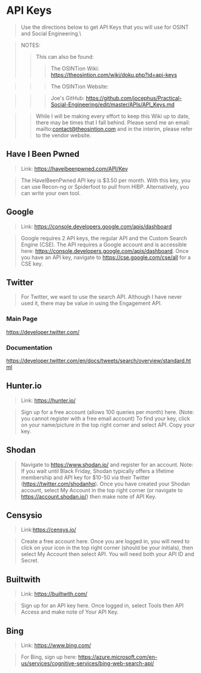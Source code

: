 # API Keys
>Use the directions below to get API Keys that you will use for OSINT and Social Engineering.\\

>NOTES:
>>This can also be found:
>>>The OSINTion Wiki: https://theosintion.com/wiki/doku.php?id=api-keys

>>>The OSINTion Website: 

>>>Joe's GitHub: https://github.com/jocephus/Practical-Social-Engineering/edit/master/APIs/API_Keys.md

>>While I will be making every effort to keep this Wiki up to date, there may be times that I fall behind. Please send me an email: mailto:contact@theosintion.com and in the interim, please refer to the vendor website.

## Have I Been Pwned
>Link: https://haveibeenpwned.com/API/Key

>The HaveIBeenPwned API key is $3.50 per month. With this key, you can use Recon-ng or Spiderfoot to pull from HIBP. Alternatively, you can write your own tool.

## Google
>Link: https://console.developers.google.com/apis/dashboard

>Google requires 2 API keys, the regular API and the Custom Search Engine (CSE). The API requires a Google account and is accessible here: https://console.developers.google.com/apis/dashboard. Once you have an API key, navigate to https://cse.google.com/cse/all for a CSE key.

## Twitter
>For Twitter, we want to use the search API. Although I have never used it, there may be value in using the Engagement API.

### Main Page
https://developer.twitter.com/

### Documentation
https://developer.twitter.com/en/docs/tweets/search/overview/standard.html

## Hunter.io
>Link: https://hunter.io/

>Sign up for a free account (allows 100 queries per month) here.
>(Note: you cannot register with a free email account)
>To find your key, click on your name/picture in the top right corner and select API. Copy your key.

## Shodan
>Navigate to https://www.shodan.io/ and register for an account. Note: If you wait until Black Friday, Shodan typically offers a lifetime membership and API key for $10-50 via their Twitter (https://twitter.com/shodanhq).
>Once you have created your Shodan account, select My Account in the top right corner (or navigate to https://account.shodan.io/) then make note of API Key.

## Censysio
>Link:https://censys.io/

>Create a free account here. Once you are logged in, you will need to click on your icon in the top right corner (should be your initials), then select My Account then select API. You will need both your API ID and Secret.

## Builtwith
>Link: https://builtwith.com/

>Sign up for an API key here.
>Once logged in, select Tools then API Access and make note of Your API Key.

## Bing
>Link: https://www.bing.com/

>For Bing, sign up here: https://azure.microsoft.com/en-us/services/cognitive-services/bing-web-search-api/

